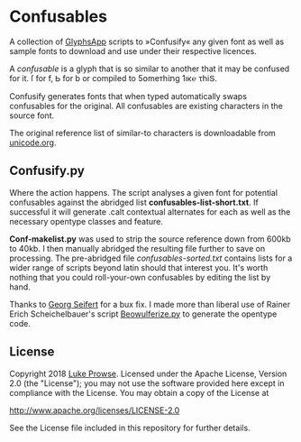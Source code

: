 # Confusables

A collection of [GlyphsApp](https://glyphsapp.com/) scripts to »Confusify« any given font as well as sample fonts to download and use under their respective licences.

A *confusable* is a glyph that is so similar to another that it may be confused for it. ſ for f, Ꮟ for b or compiled to 5໐meтhiתg 1ıк℮ τհiՏ. 

Confusify generates fonts that when typed automatically swaps confusables for the original. All confusables are existing characters in the source font. 

The original reference list of similar-to characters is downloadable from [unicode.org](http://unicode.org/cldr/utility/confusables.jsp). 


## Confusify.py

Where the action happens. The script analyses a given font for potential confusables against the abridged list **confusables-list-short.txt**. If successful it will generate .calt contextual alternates for each as well as the necessary opentype classes and feature.

**Conf-makelist.py** was used to strip the source reference down from 600kb to 40kb. I then manually abridged the resulting file further to save on processing. The pre-abridged file *confusables-sorted.txt* contains lists for a wider range of scripts beyond latin should that interest you. It's worth nothing that you could roll-your-own confusables by editing the list by hand.

Thanks to [Georg Seifert](https://github.com/schriftgestalt) for a bux fix. I made more than liberal use of Rainer Erich Scheichelbauer's script [Beowulferize.py](https://github.com/mekkablue/Glyphs-Scripts/blob/master/Effects/Beowulferize.py) to generate the opentype code.


## License

Copyright 2018 [Luke Prowse](http://twitter.com/luke_prowse). Licensed under the Apache License, Version 2.0 (the "License"); you may not use the software provided here except in compliance with the License. You may obtain a copy of the License at

http://www.apache.org/licenses/LICENSE-2.0

See the License file included in this repository for further details.
	
